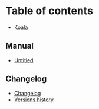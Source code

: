 # Table of contents

* [Koala](README.md)

## Manual

* [Untitled](manual/untitled.md)

## Changelog

* [Changelog](changelog/changelog.md)
* [Versions history](changelog/versions-history.md)

